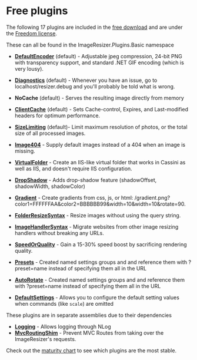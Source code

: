 
# Free plugins

The following 17 plugins are included in the [free download](/download) and are under the [Freedom license](/licenses/freedom).

These can all be found in the ImageResizer.Plugins.Basic namespace

* **[DefaultEncoder](/plugins/defaultencoder)** (default) - Adjustable jpeg compression, 24-bit PNG with transparency support, and standard .NET GIF encoding (which is very lousy).
* **[Diagnostics](/plugins/diagnostics)** (default) - Whenever you have an issue, go to localhost/resizer.debug and you'll probably be told what is wrong.
* **NoCache** (default) - Serves the resulting image directly from memory
* **[ClientCache](/plugins/clientcache)** (default) - Sets Cache-control, Expires, and Last-modified headers for optimum performance.
* **[SizeLimiting](/plugins/sizelimiting)** (default)- Limit maximum resolution of photos, or the total size of all processed images.


* **[Image404](/plugins/image404)** - Supply default images instead of a 404 when an image is missing. 
* **[VirtualFolder](/plugins/virtualfolder)** - Create an IIS-like virtual folder that works in Cassini as well as IIS, and doesn't require IIS configuration.


* **[DropShadow](/plugins/dropshadow)** - Adds drop-shadow feature (shadowOffset, shadowWidth, shadowColor)
* **[Gradient](/plugins/gradient)** - Create gradients from css, js, or html: /gradient.png?color1=FFFFFFAA&color2=BBBBBB99&width=10&width=10&rotate=90.

* **[FolderResizeSyntax](/plugins/folderresizesyntax)** - Resize images without using the query string.

* **[ImageHandlerSyntax](/plugins/imagehandlersyntax)** - Migrate websites from other image resizing handlers without breaking any URLs.
* **[SpeedOrQuality](/plugins/speedorquality)** - Gain a 15-30% speed boost by sacrificing rendering quality.
* **[Presets](/plugins/presets)** - Created named settings groups and and reference them with ?preset=name instead of specifying them all in the URL
* **[AutoRotate](/plugins/autorotate)** - Created named settings groups and and reference them with ?preset=name instead of specifying them all in the URL
* **[DefaultSettings](/plugins/defaultsettings)** - Allows you to configure the default setting values when commands (like `scale`) are omitted

These plugins are in separate assemblies due to their dependencies

* **[Logging](/plugins/logging)** - Allows logging through NLog
* **[MvcRoutingShim](/plugins/mvcroutingshim)** - Prevent MVC Routes from taking over the ImageResizer's requests.

Check out the [maturity chart](/plugins/maturity) to see which plugins are the most stable.